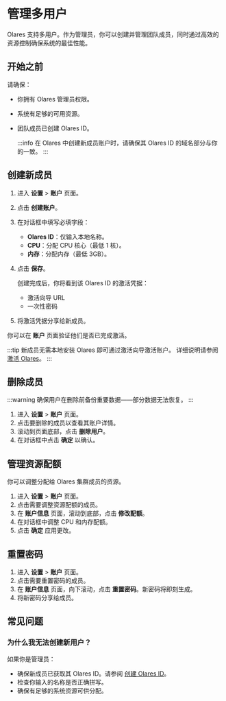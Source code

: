 # 管理多用户

Olares 支持多用户。作为管理员，你可以创建并管理团队成员，同时通过高效的资源控制确保系统的最佳性能。

## 开始之前

请确保：

* 你拥有 Olares 管理员权限。
* 系统有足够的可用资源。
* 团队成员已创建 Olares ID。

    :::info
    在 Olares 中创建新成员账户时，请确保其 Olares ID 的域名部分与你的一致。
    :::

## 创建新成员

1. 进入 **设置** > **账户** 页面。
2. 点击 **创建账户**。
3. 在对话框中填写必填字段：
   - **Olares ID**：仅输入本地名称。
   - **CPU**：分配 CPU 核心（最低 1 核）。
   - **内存**：分配内存（最低 3GB）。
4. 点击 **保存**。

   创建完成后，你将看到该 Olares ID 的激活凭据：
   - 激活向导 URL
   - 一次性密码

5. 将激活凭据分享给新成员。

你可以在 **账户** 页面验证他们是否已完成激活。

:::tip
新成员无需本地安装 Olares 即可通过激活向导激活账户。
详细说明请参阅 [激活 Olares](../get-started/activate-olares)。
:::

## 删除成员

:::warning
确保用户在删除前备份重要数据——部分数据无法恢复。
:::

1. 进入 **设置** > **账户** 页面。
2. 点击要删除的成员以查看其账户详情。
3. 滚动到页面底部，点击 **删除用户**。
4. 在对话框中点击 **确定** 以确认。

## 管理资源配额

你可以调整分配给 Olares 集群成员的资源。

1. 进入 **设置** > **账户** 页面。
2. 点击需要调整资源配额的成员。
3. 在 **账户信息** 页面，滚动到底部，点击 **修改配额**。
4. 在对话框中调整 CPU 和内存配额。
5. 点击 **确定** 应用更改。

## 重置密码

1. 进入 **设置** > **账户** 页面。
2. 点击需要重置密码的成员。
3. 在 **账户信息** 页面，向下滚动，点击 **重置密码**。新密码将即刻生成。
4. 将新密码分享给成员。

## 常见问题

### 为什么我无法创建新用户？

如果你是管理员：

* 确保新成员已获取其 Olares ID。请参阅 [创建 Olares ID](../get-started/create-olares-id)。
* 检查你输入的名称是否正确拼写。
* 确保有足够的系统资源可供分配。
